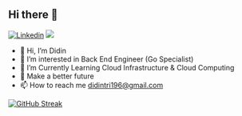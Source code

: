 ## Hi there 👋
<!-- Social Media -->
[![Linkedin](https://img.shields.io/badge/-didintri196-blue?style=flat&logo=Linkedin&logoColor=white)](https://www.linkedin.com/in/didintri196/)
![](https://komarev.com/ghpvc/?username=didintri196&label=Visitor&color=2bbc8a)

<!-- **didintri196/didintri196** is a ✨ _special_ ✨ repository because its `README.md` (this file) appears on your GitHub profile. -->
- 👋 Hi, I’m Didin
- 👀 I’m interested in Back End Engineer (Go Specialist)
- 🌱 I’m Currently Learning Cloud Infrastructure & Cloud Computing
- 💞️ Make a better future
- 📫 How to reach me didintri196@gmail.com

[![GitHub Streak](https://streak-stats.demolab.com?user=didintri196&theme=blue-green)](https://git.io/streak-stats)
